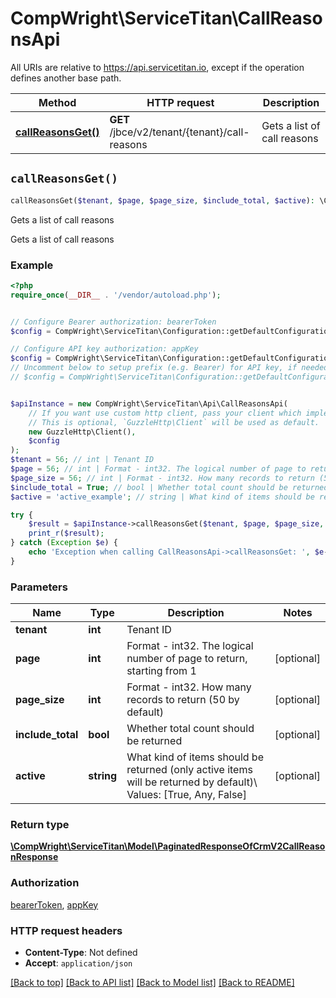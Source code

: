 # CompWright\ServiceTitan\CallReasonsApi

All URIs are relative to https://api.servicetitan.io, except if the operation defines another base path.

| Method | HTTP request | Description |
| ------------- | ------------- | ------------- |
| [**callReasonsGet()**](CallReasonsApi.md#callReasonsGet) | **GET** /jbce/v2/tenant/{tenant}/call-reasons | Gets a list of call reasons |


## `callReasonsGet()`

```php
callReasonsGet($tenant, $page, $page_size, $include_total, $active): \CompWright\ServiceTitan\Model\PaginatedResponseOfCrmV2CallReasonResponse
```

Gets a list of call reasons

Gets a list of call reasons

### Example

```php
<?php
require_once(__DIR__ . '/vendor/autoload.php');


// Configure Bearer authorization: bearerToken
$config = CompWright\ServiceTitan\Configuration::getDefaultConfiguration()->setAccessToken('YOUR_ACCESS_TOKEN');

// Configure API key authorization: appKey
$config = CompWright\ServiceTitan\Configuration::getDefaultConfiguration()->setApiKey('ST-App-Key', 'YOUR_API_KEY');
// Uncomment below to setup prefix (e.g. Bearer) for API key, if needed
// $config = CompWright\ServiceTitan\Configuration::getDefaultConfiguration()->setApiKeyPrefix('ST-App-Key', 'Bearer');


$apiInstance = new CompWright\ServiceTitan\Api\CallReasonsApi(
    // If you want use custom http client, pass your client which implements `GuzzleHttp\ClientInterface`.
    // This is optional, `GuzzleHttp\Client` will be used as default.
    new GuzzleHttp\Client(),
    $config
);
$tenant = 56; // int | Tenant ID
$page = 56; // int | Format - int32. The logical number of page to return, starting from 1
$page_size = 56; // int | Format - int32. How many records to return (50 by default)
$include_total = True; // bool | Whether total count should be returned
$active = 'active_example'; // string | What kind of items should be returned (only active items will be returned by default)\\ Values: [True, Any, False]

try {
    $result = $apiInstance->callReasonsGet($tenant, $page, $page_size, $include_total, $active);
    print_r($result);
} catch (Exception $e) {
    echo 'Exception when calling CallReasonsApi->callReasonsGet: ', $e->getMessage(), PHP_EOL;
}
```

### Parameters

| Name | Type | Description  | Notes |
| ------------- | ------------- | ------------- | ------------- |
| **tenant** | **int**| Tenant ID | |
| **page** | **int**| Format - int32. The logical number of page to return, starting from 1 | [optional] |
| **page_size** | **int**| Format - int32. How many records to return (50 by default) | [optional] |
| **include_total** | **bool**| Whether total count should be returned | [optional] |
| **active** | **string**| What kind of items should be returned (only active items will be returned by default)\\ Values: [True, Any, False] | [optional] |

### Return type

[**\CompWright\ServiceTitan\Model\PaginatedResponseOfCrmV2CallReasonResponse**](../Model/PaginatedResponseOfCrmV2CallReasonResponse.md)

### Authorization

[bearerToken](../../README.md#bearerToken), [appKey](../../README.md#appKey)

### HTTP request headers

- **Content-Type**: Not defined
- **Accept**: `application/json`

[[Back to top]](#) [[Back to API list]](../../README.md#endpoints)
[[Back to Model list]](../../README.md#models)
[[Back to README]](../../README.md)
